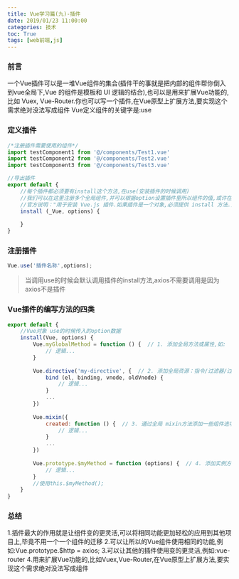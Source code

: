```yaml
---
title: Vue学习篇(九)-插件
date: 2019/01/23 11:00:00
categories: 技术
toc: True
tags: [web前端,js]
---
```



### 前言
一个Vue插件可以是一堆Vue组件的集合(插件干的事就是把内部的组件帮你倒入到vue全局下,Vue 的组件是模板和 UI 逻辑的结合),也可以是用来扩展Vue功能的,比如 Vuex, Vue-Router.你也可以写一个插件,在Vue原型上扩展方法,要实现这个需求绝对没法写成组件
Vue定义组件的关键字是:use

### 定义插件
```js
/*注册插件需要使用的组件*/
import testComponent1 from '@/components/Test1.vue'
import testComponent2 from '@/components/Test2.vue'
import testComponent3 from '@/components/Test3.vue'

//导出插件
export default {
    //每个插件都必须要有install这个方法,在use(安装插件的时候调用)
    //我们可以在这里注册多个全局组件,并可以根据option设置插件里所以组件的值,或许在这注册全局函数,prototype,监听路由(用在处理权限,登陆超时)
    //官方说明："用于安装 Vue.js 插件.如果插件是一个对象,必须提供 install 方法.如果插件是一个函数,它会被作为 install 方法.install 方法调用时,会将 Vue 作为参数传入.当 install 方法被同一个插件多次调用,插件将只会被安装一次.“
    install (_Vue, options) {
        
    }
}
```

### 注册插件
```js
Vue.use('插件名称',options);
```
>当调用use的时候会默认调用插件的install方法,axios不需要调用是因为axios不是插件

### Vue插件的编写方法的四类
```js
export default {
    //Vue对象 use的时候传入的option数据
    install(Vue, options) {
        Vue.myGlobalMethod = function () {  // 1. 添加全局方法或属性,如:  vue-custom-element
            // 逻辑...
        }
 
        Vue.directive('my-directive', {  // 2. 添加全局资源：指令/过滤器/过渡等,如 vue-touch
            bind (el, binding, vnode, oldVnode) {
                // 逻辑...
            }
            ...
        })
    
        Vue.mixin({
            created: function () {  // 3. 通过全局 mixin方法添加一些组件选项,如: vuex
                // 逻辑...
            }
            ...
        })    
    
        Vue.prototype.$myMethod = function (options) {  // 4. 添加实例方法,通过把它们添加到 Vue.prototype 上实现
            // 逻辑...
        }
        //使用this.$myMethod();
    }
}
```

### 总结
1.插件最大的作用就是让组件变的更灵活,可以将相同功能更加轻松的应用到其他项目上,毕竟不用一个一个组件的迁移
2.可以让所以的Vue组件使用相同的功能,例如:Vue.prototype.$http = axios;
3.可以让其他的插件使用变的更灵活,例如:vue-router
4.用来扩展Vue功能的,比如Vuex,Vue-Router,在Vue原型上扩展方法,要实现这个需求绝对没法写成组件